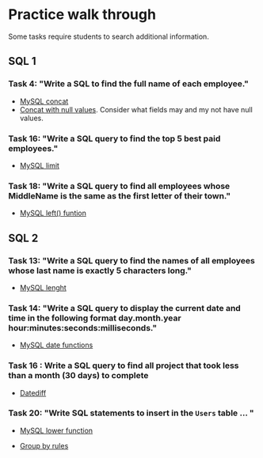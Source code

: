 # Practice walk through

Some tasks require students to search additional information. 

## SQL 1

### Task 4: "Write a SQL to find the full name of each employee."

- [MySQL concat](http://www.mysqltutorial.org/sql-concat-in-mysql.aspx)
- [Concat with null values](http://www.mysqltutorial.org/mysql-ifnull/). Consider what fields may and my not have null values.

### Task 16: "Write a SQL query to find the top 5 best paid employees."

- [MySQL limit](http://www.mysqltutorial.org/mysql-limit.aspx)

### Task 18: "Write a SQL query to find all employees whose MiddleName is the same as the first letter of their town."

- [MySQL left() funtion](https://www.w3schools.com/sql/func_mysql_left.asp)

## SQL 2

### Task 13: "Write a SQL query to find the names of all employees whose last name is exactly 5 characters long."

- [MySQL lenght](https://dev.mysql.com/doc/refman/8.0/en/string-functions.html#function_length)

### Task 14: "Write a SQL query to display the current date and time in the following format day.month.year hour:minutes:seconds:milliseconds."

- [MySQL date functions](https://dev.mysql.com/doc/refman/8.0/en/date-and-time-functions.html)

### Task 16 : Write a SQL query to find all project that took less than a month (30 days) to complete

- [Datediff](https://dev.mysql.com/doc/refman/8.0/en/date-and-time-functions.html#function_datediff)

### Task 20: "Write SQL statements to insert in the `Users` table ... "

- [MySQL lower function](https://dev.mysql.com/doc/refman/8.0/en/string-functions.html#function_lower)

- [Group by rules](http://www.informit.com/articles/article.aspx?p=664143&seqNum=6)
